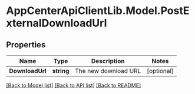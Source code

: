 # AppCenterApiClientLib.Model.PostExternalDownloadUrl
## Properties

Name | Type | Description | Notes
------------ | ------------- | ------------- | -------------
**DownloadUrl** | **string** | The new download URL | [optional] 

[[Back to Model list]](../README.md#documentation-for-models) [[Back to API list]](../README.md#documentation-for-api-endpoints) [[Back to README]](../README.md)

